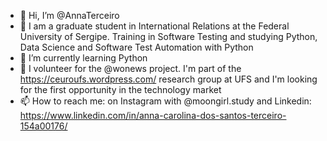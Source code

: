 - 👋 Hi, I’m @AnnaTerceiro
- 👀 I am a graduate student in International Relations at the Federal University of Sergipe. Training in Software Testing and studying Python, Data Science and Software Test Automation with Python
- 🌱 I’m currently learning Python
- 💞️ I volunteer for the @wonews project. I'm part of the https://ceuroufs.wordpress.com/ research group at UFS and I'm looking for the first opportunity in the technology market
- 📫 How to reach me: on Instagram with @moongirl.study and Linkedin: https://www.linkedin.com/in/anna-carolina-dos-santos-terceiro-154a00176/
